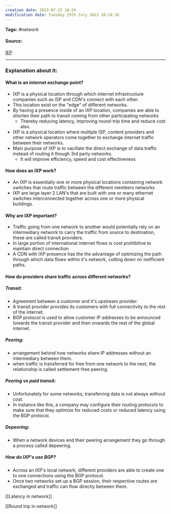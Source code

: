 ```yaml
---
creation date: 2023-07-25 18:24
modification date: Tuesday 25th July 2023 18:24:36
---
```


**Tags:** #network 

#### Source:
[IEP](https://www.cloudflare.com/learning/cdn/glossary/internet-exchange-point-ixp/)

--------------------------------------

### Explanation about it:

#### What is an internet exchange point?

* IXP is a physical location through which internet infrastructure companies such as ISP and CDN's connect with each other.
* This location exist on the "edge" of different networks.
* By having a presence inside of an IXP location, companies are able to shorten their path to transit coming from other participating networks
	* Thereby reducing latency, improving round-trip time and reduce cost also.
* IXP is a physical location where multiple ISP, content providers and other network operators come together to exchange internet traffic between their networks.
* Main purpose of IXP is to vacillate the direct exchange of data traffic instead of routing it though 3rd party networks.
	* It will improve efficiency, speed and cost effectiveness

#### How does an IXP work?

* An IXP is essentially one or more physical locations containing network switches that route traffic between the different members networks
* IXP are large layer 2 LAN's that are built with one or many ethernet switches interconnected together across one or more physical buildings.


#### Why are IXP important?

* Traffic going from one network to another would potentially rely on an intermediary network to carry the traffic from source to destination, these are called transit providers.
* In large portion of international internet flows is cost prohibitive to maintain direct connection
* A CDN with IXP presence has the the advantage of optimizing the path through which data flows within it's network, cutting down on inefficient paths.


#### How do providers share traffic across different networks?

##### Transit:
* Agreement between a customer and it's upstream provider.
* A transit provider provides its customers with full connectivity to the rest of the internet.
* BGP protocol is used to allow customer IP addresses to be announced towards the transit provider and then onwards the rest of the global internet.

##### Peering:
* arrangement behind how networks share IP addresses without an intermediary between them.
* when traffic is transferred for free from one network to the next, the relationship is called settlement-free peering.

##### Peering vs paid transit:
* Unfortunately for some networks, transferring data is not always without cost.
* In instance like this, a company may configure their routing protocols to make sure that they optimize for reduced costs or reduced latency using the BGP protocol.

##### Depeering:
* When a network devices end their peering arrangement they go through a process called depeering.


##### How do IXP's use BGP?
* Across an IXP's local network, different providers are able to create one to one connections using the BGP protocol.
* Once two networks set up a BGP session, their respective routes are exchanged and traffic can flow directly between them.

[[Latency in network]]

[[Round trip in network]]
